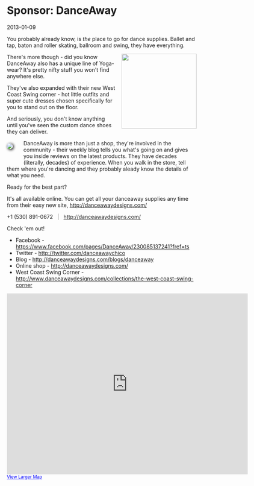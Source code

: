 # Sponsor: DanceAway
2013-01-09

You probably already know, is *the* place to go for dance supplies.  Ballet and tap, baton and roller skating, ballroom and swing, they have everything.

<img src="/images/danceaway_chip.png" style="width: 199px; margin: 0 0 0 17px; padding: 0; background: 0;" align="right" />

There's more though - did you know DanceAway also has a unique line of Yoga-wear?  It's pretty nifty stuff you won't find anywhere else.

They've also expanded with their new West Coast Swing corner - hot little outfits and super cute dresses chosen specifically for you to stand out on the floor.

And seriously, you don't know anything until you've seen the custom dance shoes they can deliver.

<img src="http://cdn.shopify.com/s/files/1/0150/1774/products/leopardbacktop_medium.jpg" style="box-shadow: 2px 2px 7px 0px black; border-radius: 8px; margin: 8px 28px 0 0px; margin-bottom: 40px; padding: 0; background: 0;" align="left" />

DanceAway is more than just a shop, they're involved in the community - their weekly blog tells you what's going on and gives you inside reviews on the latest products.  They have decades (literally, decades) of experience.  When you walk in the store, tell them where you're dancing and they probably aleady know the details of what you need.

Ready for the best part?  

It's all available online.  You can get all your danceaway supplies any time from their easy new site, http://danceawaydesigns.com/

 +1 (530) 891-0672 &nbsp; <span style="color: gray;">|</span> &nbsp; <a href="http://danceawaydesigns.com/" style="color: #D90071;">http://danceawaydesigns.com/</a> 
 
Check 'em out!

* Facebook - https://www.facebook.com/pages/DanceAway/230085137241?fref=ts
* Twitter - http://twitter.com/danceawaychico
* Blog - http://danceawaydesigns.com/blogs/danceaway
* Online shop - http://danceawaydesigns.com/
* West Coast Swing Corner - http://www.danceawaydesigns.com/collections/the-west-coast-swing-corner

<iframe width="640" height="480" frameborder="0" scrolling="no" marginheight="0" marginwidth="0" src="https://maps.google.com/maps?f=q&amp;source=s_q&amp;hl=en&amp;geocode=&amp;q=dance+away&amp;aq=&amp;sll=37.269174,-119.306607&amp;sspn=12.35152,19.291992&amp;t=h&amp;ie=UTF8&amp;hq=dance+away&amp;hnear=&amp;cid=18110428242688569775&amp;ll=39.749038,-121.8437&amp;spn=0.063351,0.109863&amp;z=13&amp;iwloc=A&amp;output=embed"></iframe><br /><small><a href="https://maps.google.com/maps?f=q&amp;source=embed&amp;hl=en&amp;geocode=&amp;q=dance+away&amp;aq=&amp;sll=37.269174,-119.306607&amp;sspn=12.35152,19.291992&amp;t=h&amp;ie=UTF8&amp;hq=dance+away&amp;hnear=&amp;cid=18110428242688569775&amp;ll=39.749038,-121.8437&amp;spn=0.063351,0.109863&amp;z=13&amp;iwloc=A" style="color:#0000FF;text-align:left">View Larger Map</a></small>